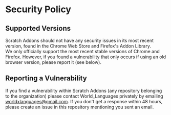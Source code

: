 # Security Policy

## Supported Versions

Scratch Addons should not have any security issues in its most recent version, found in the Chrome Web Store and Firefox's Addon Library.  
We only officially support the most recent stable versions of Chrome and Firefox. However, if you found a vulnerability that only occurs if using an old browser version,
please report it (see below).

## Reporting a Vulnerability

If you find a vulnerability within Scratch Addons (any repository belonging to the organization) please contact World_Languages privately by emailing worldxlanguages@gmail.com.
If you don't get a response within 48 hours, please create an issue in this repository mentioning you sent an email.